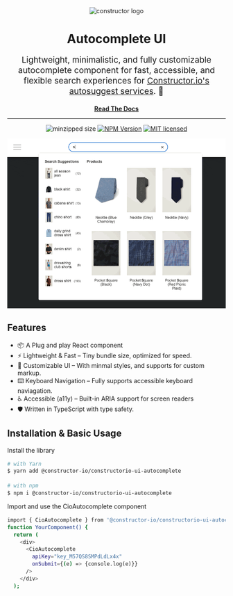 <div align="center">
  <img src="https://constructor.com/hubfs/constructor-favicon-2024-1.svg" alt="constructor logo" title="constructor logo" width="120px" height="120px">
  
  <h1>Autocomplete UI</h1>

  <p align="center" style="font-size: 1.2rem;">Lightweight, minimalistic, and fully customizable autocomplete component for fast, accessible, and flexible search experiences for <a href='https://constructor.com/solutions/search'>Constructor.io's autosuggest services</a>. 🚀</p>

  [**Read The Docs**](https://constructor-io.github.io/constructorio-ui-autocomplete/?path=/docs/autocomplete-component--docs)
</div>

<hr />
<div align="center">

![minzipped size](https://img.shields.io/bundlephobia/minzip/@constructor-io/constructorio-ui-autocomplete?color=green&style=flat-square)
[![NPM Version](https://img.shields.io/npm/v/@constructor-io/constructorio-ui-autocomplete?style=flat-square)](https://www.npmjs.com/package/@constructor-io/constructorio-ui-autocomplete)
[![MIT licensed](https://img.shields.io/badge/license-MIT-blue.svg?style=flat-square)](https://github.com/Constructor-io/constructorio-ui-autocomplete/blob/main/LICENSE)

![Autocomplete UI demonstration](assets/autocomplete-ui-demonstration.gif)

</div>

## Features

- 📦 A Plug and play React component
- ⚡ Lightweight & Fast – Tiny bundle size, optimized for speed.
- 🎨 Customizable UI – With minmal styles, and supports for custom markup.
- ⌨️ Keyboard Navigation – Fully supports accessible keyboard naviagation.
- ♿ Accessible (a11y) – Built-in ARIA support for screen readers
- 🛡 Written in TypeScript with type safety.

## Installation & Basic Usage
Install the library
```sh
# with Yarn
$ yarn add @constructor-io/constructorio-ui-autocomplete

# with npm
$ npm i @constructor-io/constructorio-ui-autocomplete
```

Import and use the CioAutocomplete component
```sh
import { CioAutocomplete } from '@constructor-io/constructorio-ui-autocomplete';
function YourComponent() {
  return (
    <div>
      <CioAutocomplete 
        apiKey="key_M57QS8SMPdLdLx4x"
        onSubmit={(e) => {console.log(e)}}
      />
    </div>
  );
```